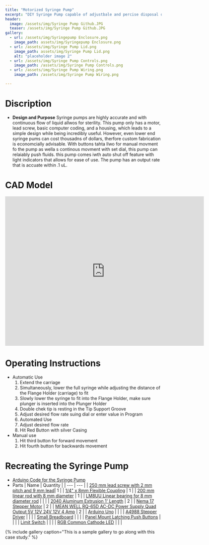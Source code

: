 ```yaml
---
title: "Motorized Syringe Pump"
excerpt: "DIY Syringe Pump capable of adjustbale and percise disposal of fluids at various Flow Rates."
header:
  image: /assets/img/Syringe Pump Github.JPG
  teaser: /assets/img/Syringe Pump Github.JPG
gallery:
  - url: /assets/img/Syringepump Enclosure.png
    image_path: assets/img/Syringepump Enclosure.png
  - url: /assets/img/Syringe Pump Lid.png
    image_path: assets/img/Syringe Pump Lid.png
    alt: "placeholder image 2"
  - url: /assets/img/Syringe Pump Controls.png
    image_path: /assets/img/Syringe Pump Controls.png
  - url: /assets/img/Syringe Pump Wiring.png
    image_path: /assets/img/Syringe Pump Wiring.png

---
```


# Discription

* **Design and Purpose** Syringe pumps are highly accurate and with continuous flow of liquid allwos for sterility. This pump only has a motor, lead screw, basic computer coding, and a housing, which leads to a simple design while being incredibly useful. However, even lower end syringe pums can cost thousadns of dollars, therfore custom fabrication is economcially advisable. With buttons tahta llwo for manual movment fo the pump as wella s continous movment with set dial, this pump can relaiably push fluids. this pump comes iwth auto shut off feature with light indicators that allows for ease of use. The pump has an output rate that is accuate within .1 uL. 

# CAD Model
<iframe src="https://vanderbilt643.autodesk360.com/shares/public/SH512d4QTec90decfa6e4db2342f1295657f?mode=embed" width="640" height="480" allowfullscreen="true" webkitallowfullscreen="true" mozallowfullscreen="true"  frameborder="0"></iframe>

# Operating Instructions

* Automatic Use
  1. Extend the carriage
  2.  Simultaneously, lower the full syringe while adjusting the distance of the Flange Holder (carriage) to fit
  3. Slowly lower the syringe to fit into the Flange Holder, make sure plunger is inserted into the Plunger Holder 
  4. Double chek tip is resting in the Tip Support Groove
  4. Adjust desired flow rate suing dial or enter value in Program
  6. Automated Use
  7. Adjust desired flow rate 
  8. Hit Red Button with silver Casing
* Manual use
  1. Hit third button for forward movement
  2. Hit fourth button for backwards movement

# Recreating the Syringe Pump
* [Arduino Code for the Syringe Pump](https://docs.google.com/document/d/147egtqbcQQGJZjOecSnNWvDvt_aaKVB95mmNoiG48J8/edit?usp=sharing)
* Parts
  | Name     | Quantity |
  | ---      | ---       |
  | [250 mm lead screw with 2 mm pitch and 9 mm lead](https://amzn.to/3infwI0)| 1         |
  | [1/4" x 8mm Flexible Coupling](https://openbuildspartstore.com/1-4-x-8mm-flexible-coupling/) | 1        |
  | [200 mm linear rod with 8 mm diameter](https://www.amazon.com/dp/B07MPGWJMS/ref=cm_sw_em_r_mt_dp_X5AQS0ES7JH8JG83AAZ3) | 1        |
  | [LM8UU Linear bearing for 8 mm diameter rod](https://www.amazon.com/gp/product/B087WPGQ8T/ref=ppx_yo_dt_b_asin_image_o00_s00?ie=UTF8&psc=1) | \|        |
  | [2040 Aluminum Extrusion 1' Length](https://openbuildspartstore.com/v-slot-20x40-linear-rail/) | 2        |
  | [Nema 17 Stepper Motor](https://www.amazon.com/gp/product/B07LF898KN/ref=ppx_yo_dt_b_search_asin_title?ie=UTF8&th=1) | 2        |
  | [MEAN WELL RQ-65D AC-DC Power Supply Quad Output 5V 12V 24V 12V 4 Amp](https://www.amazon.com/dp/B005T9HGLI/ref=cm_sw_em_r_mt_dp_A8CZ056TM52EJGZTGZGR?_encoding=UTF8&psc=1) | 2        |
  | [Arduino Uno](https://www.amazon.com/dp/B007R9TUJE/ref=cm_sw_em_r_mt_dp_TY8JGK0CJD1JEJM4BNNJ) | \|        |
  | [A4988 Stepper Driver](https://www.amazon.com/dp/B01FFGAKK8/ref=cm_sw_em_r_mt_dp_V0YKTYKDWMR8WHTKA53T?_encoding=UTF8&psc=1) | \|        |
  | [Small Breadboard](https://www.amazon.com/dp/B082VYXDF1/ref=cm_sw_em_r_mt_dp_N6Q28CAGPAYCKCSJKDDC?_encoding=UTF8&psc=1) | \|        |
  | [Panel Mount Latching Push Buttons](https://amzn.to/3VxQ29h) | \|        |
  | [Limit Switch](https://www.amazon.com/gp/product/B073TYWX86/ref=ppx_yo_dt_b_asin_image_o01_s00?ie=UTF8&psc=1) | \|        |
  | [RGB Common Cathode LED](https://www.amazon.com/dp/B0194Y6MW2/ref=cm_sw_em_r_mt_dp_FW3CFQT7ZGFQ2R04N6G3?_encoding=UTF8&psc=1) | \|        |

  

{% include gallery caption="This is a sample gallery to go along with this case study." %}
